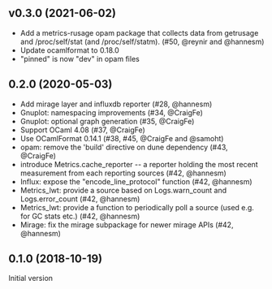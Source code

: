 ## v0.3.0 (2021-06-02)

- Add a metrics-rusage opam package that collects data from getrusage and
  /proc/self/stat (and /proc/self/statm). (#50, @reynir and @hannesm)
- Update ocamlformat to 0.18.0
- "pinned" is now "dev" in opam files

## 0.2.0 (2020-05-03)

- Add mirage layer and influxdb reporter (#28, @hannesm)
- Gnuplot: namespacing improvements (#34, @CraigFe)
- Gnuplot: optional graph generation (#35, @CraigFe)
- Support OCaml 4.08 (#37, @CraigFe)
- Use OCamlFormat 0.14.1 (#38, #45, @CraigFe and @samoht)
- opam: remove the 'build' directive on dune dependency (#43, @CraigFe)
- introduce Metrics.cache_reporter -- a reporter holding the most recent
  measurement from each reporting sources (#42, @hannesm)
- Influx: expose the "encode_line_protocol" function (#42, @hannesm)
- Metrics_lwt: provide a source based on Logs.warn_count and
  Logs.error_count (#42, @hannesm)
- Metrics_lwt: provide a function to periodically poll a source
  (used e.g. for GC stats etc.) (#42, @hannesm)
- Mirage: fix the mirage subpackage for newer mirage APIs (#42, @hannesm)

## 0.1.0 (2018-10-19)

Initial version
